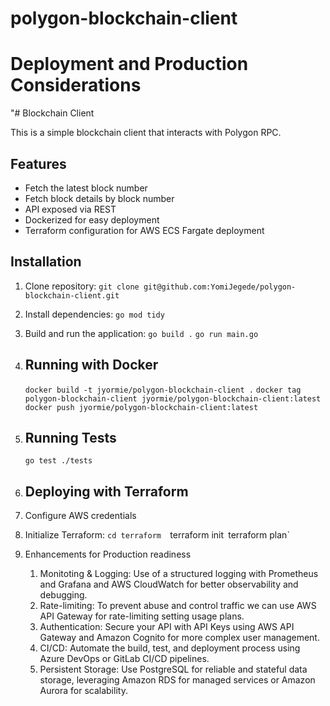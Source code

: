 # polygon-blockchain-client
# Deployment and Production Considerations

"# Blockchain Client

This is a simple blockchain client that interacts with Polygon RPC.

## Features
- Fetch the latest block number
- Fetch block details by block number
- API exposed via REST
- Dockerized for easy deployment
- Terraform configuration for AWS ECS Fargate deployment

## Installation
1. Clone repository:
   `git clone git@github.com:YomiJegede/polygon-blockchain-client.git`

2. Install dependencies:
   `go mod tidy`
   
3. Build and run the application:
   `go build .`
   `go run main.go`
4. ## Running with Docker
   `docker build -t jyormie/polygon-blockchain-client .`
   `docker tag polygon-blockchain-client jyormie/polygon-blockchain-client:latest`
   `docker push jyormie/polygon-blockchain-client:latest`

5. ## Running Tests
   `go test ./tests`

6. ## Deploying with Terraform
  1. Configure AWS credentials
  2. Initialize Terraform:
     `cd terraform 
         `terraform init`
         `terraform plan`

7. Enhancements for Production readiness
   1. Monitoting & Logging: Use of a structured logging with Prometheus and Grafana and AWS CloudWatch for better observability and debugging.
   2. Rate-limiting: To prevent abuse and control traffic we can use AWS API Gateway for rate-limiting setting usage plans.
   3. Authentication: Secure your API with API Keys using AWS API Gateway and Amazon Cognito for more complex user management.
   4. CI/CD: Automate the build, test, and deployment process using Azure DevOps or GitLab CI/CD pipelines.
   5. Persistent Storage: Use PostgreSQL for reliable and stateful data storage, leveraging Amazon RDS for managed services or Amazon Aurora for scalability.
   
